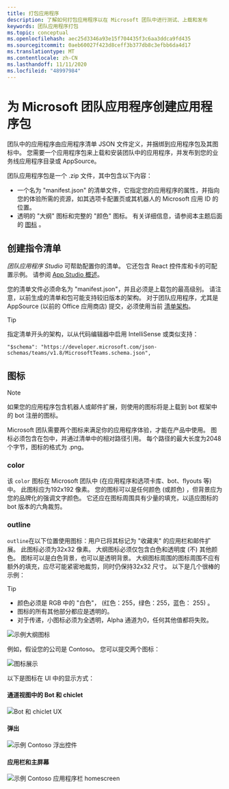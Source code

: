 ```yaml
---
title: 打包应用程序
description: 了解如何打包应用程序以在 Microsoft 团队中进行测试、上载和发布
keywords: 团队应用程序打包
ms.topic: conceptual
ms.openlocfilehash: aec25d3346a93e15f704435f3c6aa3ddca9fd435
ms.sourcegitcommit: 0aeb60027f423d8ceff3b377db8c3efbb6da4d17
ms.translationtype: MT
ms.contentlocale: zh-CN
ms.lasthandoff: 11/11/2020
ms.locfileid: "48997984"
---
```

# <a name="create-an-app-package-for-your-microsoft-teams-app"></a>为 Microsoft 团队应用程序创建应用程序包

团队中的应用程序由应用程序清单 JSON 文件定义，并捆绑到应用程序包及其图标中。 您需要一个应用程序包来上载和安装团队中的应用程序，并发布到您的业务线应用程序目录或 AppSource。

团队应用程序包是一个 .zip 文件，其中包含以下内容：

* 一个名为 "manifest.json" 的清单文件，它指定您的应用程序的属性，并指向您的体验所需的资源，如其选项卡配置页或其机器人的 Microsoft 应用 ID 的位置。
* 透明的 "大纲" 图标和完整的 "颜色" 图标。 有关详细信息，请参阅本主题后面的 [图标](#icons) 。

## <a name="creating-a-manifest"></a>创建指令清单

*团队应用程序 Studio* 可帮助配置你的清单。 它还包含 React 控件库和卡的可配置示例。 请参阅 [App Studio 概述](~/concepts/build-and-test/app-studio-overview.md)。

您的清单文件必须命名为 "manifest.json"，并且必须是上载包的最高级别。 请注意，以前生成的清单和包可能支持较旧版本的架构。 对于团队应用程序，尤其是 AppSource (以前的 Office 应用商店) 提交，必须使用当前 [清单架构](~/resources/schema/manifest-schema.md)。

> [!TIP]
> 指定清单开头的架构，以从代码编辑器中启用 IntelliSense 或类似支持：
>
> `"$schema": "https://developer.microsoft.com/json-schemas/teams/v1.8/MicrosoftTeams.schema.json",`

## <a name="icons"></a>图标

> [!Note]
> 如果您的应用程序包含机器人或邮件扩展，则使用的图标将是上载到 bot 框架中的 bot 注册的图标。

Microsoft 团队需要两个图标来满足你的应用程序体验，才能在产品中使用。 图标必须包含在包中，并通过清单中的相对路径引用。 每个路径的最大长度为2048个字节，图标的格式为 .png。

### <a name="color"></a>color

该 `color` 图标在 Microsoft 团队中 (在应用程序和选项卡库、bot、flyouts 等) 中。 此图标应为192x192 像素。 您的图标可以是任何颜色 (或颜色) ，但背景应为您的品牌化的强调文字颜色。 它还应在图标周围具有少量的填充，以适应图标的 bot 版本的六角裁剪。

### <a name="outline"></a>outline

`outline`在以下位置使用图标：用户已将其标记为 "收藏夹" 的应用栏和邮件扩展。 此图标必须为32x32 像素。 大纲图标必须仅包含白色和透明度 (不) 其他颜色。 图标可以是白色背景，也可以是透明背景。 大纲图标周围的图标周围不应有额外的填充，应尽可能紧密地裁剪，同时仍保持32x32 尺寸。 以下是几个很棒的示例：

> [!TIP]
>  * 颜色必须是 RGB 中的 "白色"， (红色：255，绿色：255，蓝色： 255) 。
>  * 图标的所有其他部分都应是透明的。
>  * 对于传递，小图标必须为全透明，Alpha 通道为0，任何其他值都将失败。

![示例大纲图标](~/assets/images/icons/sample20x20s.png)

例如，假设您的公司是 Contoso。 您可以提交两个图标：

![图标展示](~/assets/images/framework/framework_submit_icon.png)

以下是图标在 UI 中的显示方式：

#### <a name="bot-and-chiclet-in-channel-view"></a>通道视图中的 Bot 和 chiclet

![Bot 和 chiclet UX](~/assets/images/icons/botandchiclet.png)

#### <a name="flyout"></a>弹出

![示例 Contoso 浮出控件](~/assets/images/icons/flyout.png)

#### <a name="app-bar-and-home-screen"></a>应用栏和主屏幕

![示例 Contoso 应用程序栏 homescreen](~/assets/images/icons/appbarhomescreen.png)
